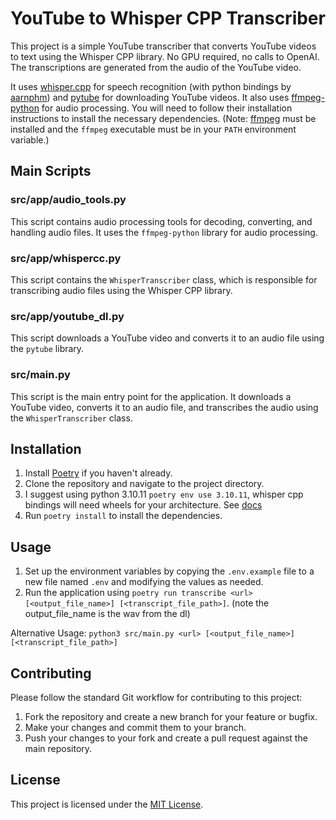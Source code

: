 # YouTube to Whisper CPP Transcriber

This project is a simple YouTube transcriber that converts YouTube videos to text using the Whisper CPP library. No GPU required, no calls to OpenAI. The transcriptions are generated from the audio of the YouTube video.

It uses [whisper.cpp](https://github.com/ggerganov/whisper.cpp) for speech recognition (with python bindings by [aarnphm](https://github.com/aarnphm/whispercpp)) and [pytube](https://pytube.io/en/latest/) for downloading YouTube videos. It also uses [ffmpeg-python](https://github.com/kkroening/ffmpeg-python) for audio processing.  You will need to follow their installation instructions to install the necessary dependencies.  (Note: [ffmpeg](http://www.ffmpeg.org/) must be installed and the `ffmpeg` executable must be in your `PATH` environment variable.)

## Main Scripts

### src/app/audio_tools.py

This script contains audio processing tools for decoding, converting, and handling audio files. It uses the `ffmpeg-python` library for audio processing.

### src/app/whispercc.py

This script contains the `WhisperTranscriber` class, which is responsible for transcribing audio files using the Whisper CPP library.

### src/app/youtube_dl.py

This script downloads a YouTube video and converts it to an audio file using the `pytube` library.

### src/main.py

This script is the main entry point for the application. It downloads a YouTube video, converts it to an audio file, and transcribes the audio using the `WhisperTranscriber` class.

## Installation

1. Install [Poetry](https://python-poetry.org/docs/#installation) if you haven't already.
2. Clone the repository and navigate to the project directory.
3. I suggest using python 3.10.11 `poetry env use 3.10.11`, whisper cpp bindings will need wheels for your architecture. See [docs](https://github.com/aarnphm/whispercpp)
4. Run `poetry install` to install the dependencies.

## Usage

1. Set up the environment variables by copying the `.env.example` file to a new file named `.env` and modifying the values as needed.
2. Run the application using `poetry run transcribe <url> [<output_file_name>] [<transcript_file_path>]`. (note the output_file_name is the wav from the dl)

Alternative Usage: `python3 src/main.py <url> [<output_file_name>] [<transcript_file_path>]`

## Contributing

Please follow the standard Git workflow for contributing to this project:

1. Fork the repository and create a new branch for your feature or bugfix.
2. Make your changes and commit them to your branch.
3. Push your changes to your fork and create a pull request against the main repository.

## License

This project is licensed under the [MIT License](https://opensource.org/licenses/MIT).

